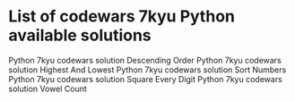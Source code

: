 # List of codewars 7kyu Python available solutions
Python 7kyu codewars solution Descending Order
Python 7kyu codewars solution Highest And Lowest
Python 7kyu codewars solution Sort Numbers
Python 7kyu codewars solution Square Every Digit
Python 7kyu codewars solution Vowel Count
